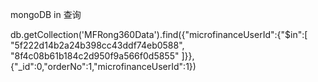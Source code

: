 

mongoDB in 查询

db.getCollection('MFRong360Data').find({"microfinanceUserId":{"$in":[
"5f222d14b2a24b398cc43ddf74eb0588",
"8f4c08b61b184c2d950f9a566f0d5855"
]}},{"_id":0,"orderNo":1,"microfinanceUserId":1})